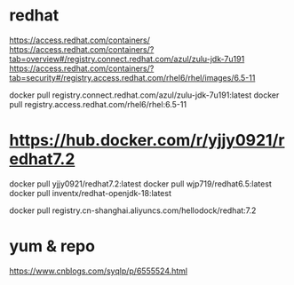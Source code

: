 # redhat
https://access.redhat.com/containers/
https://access.redhat.com/containers/?tab=overview#/registry.connect.redhat.com/azul/zulu-jdk-7u191
https://access.redhat.com/containers/?tab=security#/registry.access.redhat.com/rhel6/rhel/images/6.5-11

docker pull registry.connect.redhat.com/azul/zulu-jdk-7u191:latest
docker pull registry.access.redhat.com/rhel6/rhel:6.5-11

# https://hub.docker.com/r/yjjy0921/redhat7.2
docker pull yjjy0921/redhat7.2:latest
docker pull wjp719/redhat6.5:latest
docker pull inventx/redhat-openjdk-18:latest

docker pull registry.cn-shanghai.aliyuncs.com/hellodock/redhat:7.2

# yum & repo
https://www.cnblogs.com/syqlp/p/6555524.html
